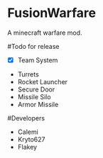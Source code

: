 # FusionWarfare

A minecraft warfare mod. 

#Todo for release

* [X] Team System
* Turrets
* Rocket Launcher
* Secure Door
* Missile Silo
* Armor Missile

#Developers

* Calemi
* Kryto627
* Flakey
